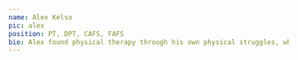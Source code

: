 ```yaml
---
name: Alex Kelso
pic: alex
position: PT, DPT, CAFS, FAFS
bio: Alex found physical therapy through his own physical struggles, which built his passion for working to improve the quality of life of his patients. Alex enjoys boating, working on anything with a motor, or cheering on the Florida Gators. He holds a doctorate from the University of Southern California, and is an Applied Functional Science fellow.
---    
```


